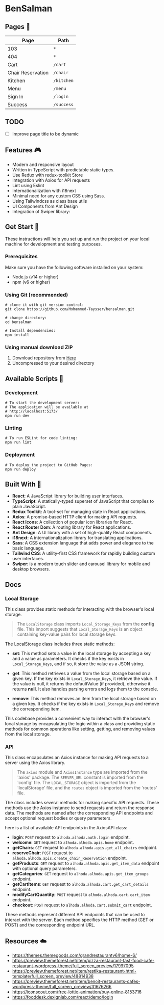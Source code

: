 # BenSalman

## Pages 📃

| Page              | Path       |
| ----------------- | ---------- |
| 103               | `*`        |
| 404               | `*`        |
| Cart              | `/cart`    |
| Chair Reservation | `/chair`   |
| Kitchen           | `/kitchen` |
| Menu              | `/menu`    |
| Sign In           | `/login`   |
| Success           | `/success` |

## TODO

- [ ] Improve page title to be dynamic

## Features 🎮

- Modern and responsive layout
- Written in TypeScript with predictable static types.
- Use Redux with redux-toolkit Store
- Integration with Axios for API requests
- Lint using Eslint
- Internationalization with i18next
- Minimal need for any custom CSS using Sass.
- Using Tailwindcss as class base utils
- UI Components from Ant Design
- Integration of Swiper library:

## Get Start 🚀

These instructions will help you set up and run the project on your local machine for development and testing purposes.

### Prerequisites

Make sure you have the following software installed on your system:

- Node.js (v14 or higher)
- npm (v6 or higher)

### Using Git (recommended)

```shell
# clone it with git version control:
git clone https://github.com/Mohammed-Taysser/bensalman.git

# change directory:
cd bensalman

# Install dependencies:
npm install
```

### Using manual download ZIP

1. Download repository from [Here](https://minhaskamal.github.io/DownGit/#/home?url=https://github.com/Mohammed-Taysser/bensalman)
2. Uncompressed to your desired directory

## Available Scripts 🤖

### Development

```shell
# To start the development server:
# The application will be available at
# http://localhost:5173/
npm run dev
```

### Linting

```shell
# To run ESLint for code linting:
npm run lint
```

### Deployment

```shell
# To deploy the project to GitHub Pages:
npm run deploy
```

## Built With 🧰

- **React**: A JavaScript library for building user interfaces.
- **TypeScript**: A statically-typed superset of JavaScript that compiles to plain JavaScript.
- **Redux Toolkit**: A tool-set for managing state in React applications.
- **Axios**: A promise-based HTTP client for making API requests.
- **React Icons**: A collection of popular icon libraries for React.
- **React Router Dom**: A routing library for React applications.
- **Ant Design**: A UI library with a set of high-quality React components.
- **i18next**: A internationalization library for translating applications.
- **Sass**: A CSS extension language that adds power and elegance to the basic language.
- **Tailwind CSS**: A utility-first CSS framework for rapidly building custom user interfaces.
- **Swiper**: is a modern touch slider and carousel library for mobile and desktop browsers.

## Docs

### Local Storage

This class provides static methods for interacting with the browser's local storage.

> The `LocalStorage` class imports `Local_Storage_Keys` from the **config** file. This import suggests that `Local_Storage_Keys` is an object containing key-value pairs for local storage keys.

The LocalStorage class includes three static methods:

- **set**: This method sets a value in the local storage by accepting a key and a value as parameters. It checks if the key exists in `Local_Storage_Keys`, and if so, it store the value as a JSON string.

- **get**: This method retrieves a value from the local storage based on a given key. If the key exists in `Local_Storage_Keys`, it retrieve the value. If the value is null, it returns the defaultValue (if provided), otherwise it returns **null**. It also handles parsing errors and logs them to the console.

- **remove**: This method removes an item from the local storage based on a given key. It checks if the key exists in `Local_Storage_Keys` and remove the corresponding item.

This codebase provides a convenient way to interact with the browser's local storage by encapsulating the logic within a class and providing static methods for common operations like setting, getting, and removing values from the local storage.

### API

This class encapsulates an Axios instance for making API requests to a server using the Axios library.

> The `axios` module and `AxiosInstance` type are imported from the 'axios' package. The `SERVER_URL` constant is imported from the 'config' file. The `LOCAL_STORAGE` object is imported from the 'localStorage' file, and the `routes` object is imported from the 'routes' file.

The class includes several methods for making specific API requests. These methods use the Axios instance to send requests and return the response data. The methods are named after the corresponding API endpoints and accept optional request bodies or query parameters.

here is a list of available API endpoints in the AxiosAPI class:

- **login**: `POST` request to `alhoda.alhoda.auth.login` endpoint.
- **welcome**: `GET` request to `alhoda.alhoda.apis.home` endpoint.
- **getChairs**: `GET` request to `alhoda.alhoda.apis.get_all_chairs` endpoint.
- **reserveChair**: `POST` request to `alhoda.alhoda.apis.create_chair_Reservation` endpoint.
- **getProducts**: `GET` request to `alhoda.alhoda.apis.get_item_data` endpoint with optional query parameters.
- **getCategories**: `GET` request to `alhoda.alhoda.apis.get_item_groups` endpoint.
- **getCartItems**: `GET` request to `alhoda.alhoda.cart.get_cart_details` endpoint.
- **modifyCartQuantity**: `POST` request to `alhoda.alhoda.cart.cart_item` endpoint.
- **checkout**: `POST` request to `alhoda.alhoda.cart.submit_cart` endpoint.

These methods represent different API endpoints that can be used to interact with the server. Each method specifies the HTTP method (GET or POST) and the corresponding endpoint URL.

## Resources ☁️

- <https://themes.themegoods.com/grandrestaurantv6/home-6/>
- <https://preview.themeforest.net/item/pizza-restaurant-fast-food-cafe-restaurant-wordpress-theme/full_screen_preview/17997095>
- <https://preview.themeforest.net/item/restika-restaurant-html-template/full_screen_preview/48814938>
- <https://preview.themeforest.net/item/benoit-restaurants-cafes-wordpress-theme/full_screen_preview/31676266>
- <https://iconscout.com/free-lottie-animation/buy-online-8153716>
- <https://fooddesk.dexignlab.com/react/demo/login>

